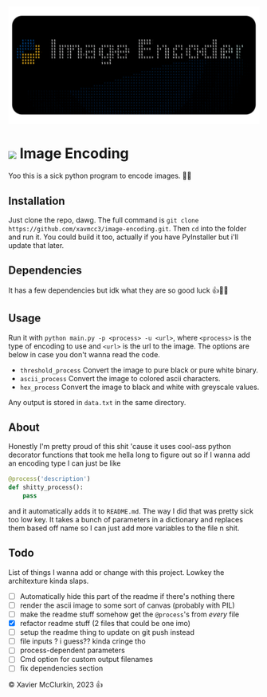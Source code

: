 ![image](img/banner.png)

# <image src="img/logo.png" width=37 style="vertical-align: middle;"> Image Encoding

Yoo this is a sick python program to encode images. 🥵🥵

## Installation

Just clone the repo, dawg. The full command is `git clone https://github.com/xavmcc3/image-encoding.git`. Then `cd` into the folder and run it. You could build it too, actually if you have PyInstaller but i'll update that later.

## Dependencies
It has a few dependencies but idk what they are so good luck 👍🍆💦

## Usage

Run it with `python main.py -p <process> -u <url>`, where `<process>` is the type of encoding to use and `<url>` is the url to the image. The options are below in case you don't wanna read the code.

 - `threshold_process` Convert the image to pure black or pure white binary.
 - `ascii_process` Convert the image to colored ascii characters.
 - `hex_process` Convert the image to black and white with greyscale values.

Any output is stored in `data.txt` in the same directory.

## About
Honestly I'm pretty proud of this shit 'cause it uses cool-ass python decorator functions that took me hella long to figure out so if I wanna add an encoding type I can just be like 
```py
@process('description')
def shitty_process():
    pass
```
and it automatically adds it to `README.md`. The way I did that was pretty sick too low key. It takes a bunch of parameters in a dictionary and replaces them based off name so I can just add more variables to the file n shit.

## Todo
List of things I wanna add or change with this project. Lowkey the architexture kinda slaps.
 - [ ] Automatically hide this part of the readme if there's nothing there
 - [ ] render the ascii image to some sort of canvas (probably with PIL)
 - [ ] make the readme stuff somehow get the `@process`'s from *every* file
 - [x] refactor readme stuff (2 files that could be one imo)
 - [ ] setup the readme thing to update on git push instead
 - [ ] file inputs ? i guess?? kinda cringe tho
 - [ ] process-dependent parameters
 - [ ] Cmd option for custom output filenames
 - [ ] fix dependencies section

© Xavier McClurkin, 2023 👍